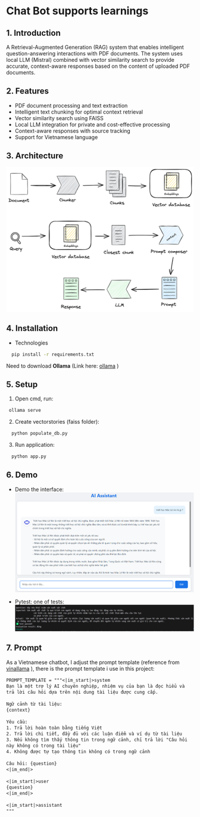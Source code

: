 # Chat Bot supports learnings

## 1. Introduction
A Retrieval-Augmented Generation (RAG) system that enables intelligent question-answering interactions with PDF documents. The system uses local LLM (Mistral) combined with vector similarity
search to provide accurate, context-aware responses based on the content of uploaded PDF documents.

## 2. Features
- PDF document processing and text extraction
- Intelligent text chunking for optimal context retrieval
- Vector similarity search using FAISS
- Local LLM integration for private and cost-effective processing
- Context-aware responses with source tracking
- Support for Vietnamese language

## 3. Architecture
![...](https://github.com/tranvietcuong03/Chatbot-supports-learning/blob/master/Image/rag.png)

## 4. Installation
- Technologies
```sh
  pip install -r requirements.txt
  ```
Need to download **Ollama** (Link here: [ollama](https://www.ollama.com/) )

## 5. Setup
1. Open cmd, run:
 ```sh
  ollama serve
  ```
2. Create vectorstories (faiss folder):
```bash
  python populate_db.py
  ```
3. Run application:
```sh
  python app.py
  ```

## 6. Demo
- Demo the interface:
![...](https://github.com/tranvietcuong03/Chatbot-supports-learning/blob/master/Image/demo.png)

- Pytest: one of tests:
![...](https://github.com/tranvietcuong03/Chatbot-supports-learning/blob/master/Image/pytest_ex.png)

## 7. Prompt
As a Vietnamese chatbot, I adjust the prompt template (reference from [vinallama](https://huggingface.co/vilm/vinallama-7b-chat-GGUF) ), there is the prompt template i use in this project: <br>
```
PROMPT_TEMPLATE = """<|im_start|>system
Bạn là một trợ lý AI chuyên nghiệp, nhiệm vụ của bạn là đọc hiểu và trả lời câu hỏi dựa trên nội dung tài liệu được cung cấp.

Ngữ cảnh từ tài liệu:
{context}

Yêu cầu:
1. Trả lời hoàn toàn bằng tiếng Việt
2. Trả lời chi tiết, đầy đủ với các luận điểm và ví dụ từ tài liệu
3. Nếu không tìm thấy thông tin trong ngữ cảnh, chỉ trả lời "Câu hỏi này không có trong tài liệu"
4. Không được tự tạo thông tin không có trong ngữ cảnh  

Câu hỏi: {question}
<|im_end|>

<|im_start|>user
{question}
<|im_end|>

<|im_start|>assistant
"""
```
